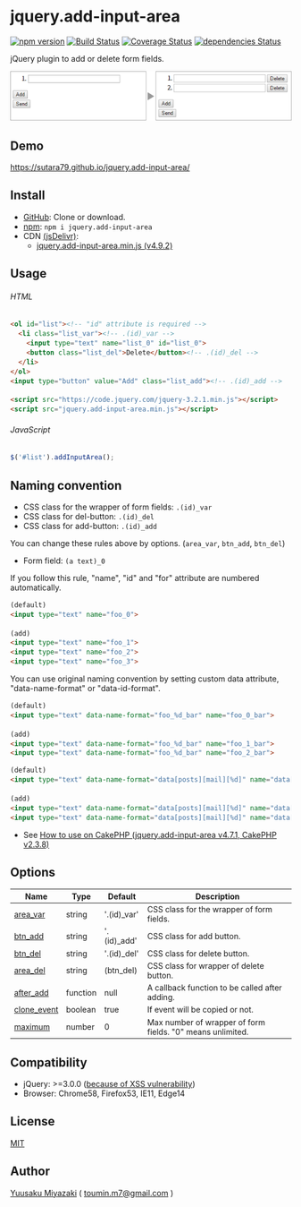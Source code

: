 # jquery.add-input-area

[![npm version](https://img.shields.io/npm/v/jquery.add-input-area.svg)](https://www.npmjs.com/package/jquery.add-input-area)
[![Build Status](https://travis-ci.org/sutara79/jquery.add-input-area.svg?branch=master)](https://travis-ci.org/sutara79/jquery.add-input-area)
[![Coverage Status](https://coveralls.io/repos/github/sutara79/jquery.add-input-area/badge.svg?branch=master)](https://coveralls.io/github/sutara79/jquery.add-input-area?branch=master)
[![dependencies Status](https://david-dm.org/sutara79/jquery.add-input-area/status.svg)](https://david-dm.org/sutara79/jquery.add-input-area)

jQuery plugin to add or delete form fields.

![Sample image](demo/image.png)


## Demo
https://sutara79.github.io/jquery.add-input-area/


## Install
- [GitHub](https://github.com/sutara79/jquery.add-input-area): Clone or download.
- [npm](https://www.npmjs.com/package/jquery.add-input-area): `npm i jquery.add-input-area`
- CDN [(jsDelivr)](https://www.jsdelivr.com/):
    - [jquery.add-input-area.min.js (v4.9.2)](https://cdn.jsdelivr.net/npm/jquery.add-input-area@4.9.2/dist/jquery.add-input-area.min.js)


## Usage

###### HTML
```html
<ol id="list"><!-- "id" attribute is required -->
  <li class="list_var"><!-- .(id)_var -->
    <input type="text" name="list_0" id="list_0">
    <button class="list_del">Delete</button><!-- .(id)_del -->
  </li>
</ol>
<input type="button" value="Add" class="list_add"><!-- .(id)_add -->

<script src="https://code.jquery.com/jquery-3.2.1.min.js"></script>
<script src="jquery.add-input-area.min.js"></script>
```

###### JavaScript
```javascript
$('#list').addInputArea();
```

## Naming convention
- CSS class for the wrapper of form fields: `.(id)_var`
- CSS class for del-button: `.(id)_del`
- CSS class for add-button: `.(id)_add`

You can change these rules above by options. (`area_var`, `btn_add`, `btn_del`)


- Form field: `(a text)_0`

If you follow this rule, "name", "id" and "for" attribute are numbered automatically.

```html
(default)
<input type="text" name="foo_0">

(add)
<input type="text" name="foo_1">
<input type="text" name="foo_2">
<input type="text" name="foo_3">
```

You can use original naming convention by setting custom data attribute, "data-name-format" or "data-id-format".

``` html
(default)
<input type="text" data-name-format="foo_%d_bar" name="foo_0_bar">

(add)
<input type="text" data-name-format="foo_%d_bar" name="foo_1_bar">
<input type="text" data-name-format="foo_%d_bar" name="foo_2_bar">
```

```html
(default)
<input type="text" data-name-format="data[posts][mail][%d]" name="data[posts][mail][0]">

(add)
<input type="text" data-name-format="data[posts][mail][%d]" name="data[posts][mail][1]">
<input type="text" data-name-format="data[posts][mail][%d]" name="data[posts][mail][2]">
```

- See [How to use on CakePHP (jquery.add-input-area v4.7.1, CakePHP v2.3.8)](http://code.runnable.com/U7vCAlCwvQZzFZBO/how-to-use-jquery-add-input-area-on-cakephp)


## Options
|Name                                                                     |Type    |Default    |Description                                   |
|-------------------------------------------------------------------------|--------|-----------|----------------------------------------------|
|[area_var](https://sutara79.github.io/jquery.add-input-area/#index_02)   |string  |'.(id)_var'|CSS class for the wrapper of form fields.     |
|[btn_add](https://sutara79.github.io/jquery.add-input-area/#index_02)    |string  |'.(id)_add'|CSS class for add button.                     |
|[btn_del](https://sutara79.github.io/jquery.add-input-area/#index_02)    |string  |'.(id)_del'|CSS class for delete button.                  |
|[area\_del](https://sutara79.github.io/jquery.add-input-area/#index_04)  |string  |(btn_del)  |CSS class for wrapper of delete button.       |
|[after_add](https://sutara79.github.io/jquery.add-input-area/#index_10)  |function|null       |A callback function to be called after adding.|
|[clone_event](https://sutara79.github.io/jquery.add-input-area/#index_11)|boolean |true       |If event will be copied or not.               |
|[maximum](https://sutara79.github.io/jquery.add-input-area/#index_05)    |number  |0          |Max number of wrapper of form fields. "0" means unlimited.|


## Compatibility
- jQuery: >=3.0.0 ([because of XSS vulnerability](https://nodesecurity.io/advisories/jquery_xss))
- Browser: Chrome58, Firefox53, IE11, Edge14


## License
[MIT](https://www.opensource.org/licenses/mit-license.php)


## Author
[Yuusaku Miyazaki](http://d.hatena.ne.jp/sutara_lumpur/20120509/1336556562)
( <toumin.m7@gmail.com> )
